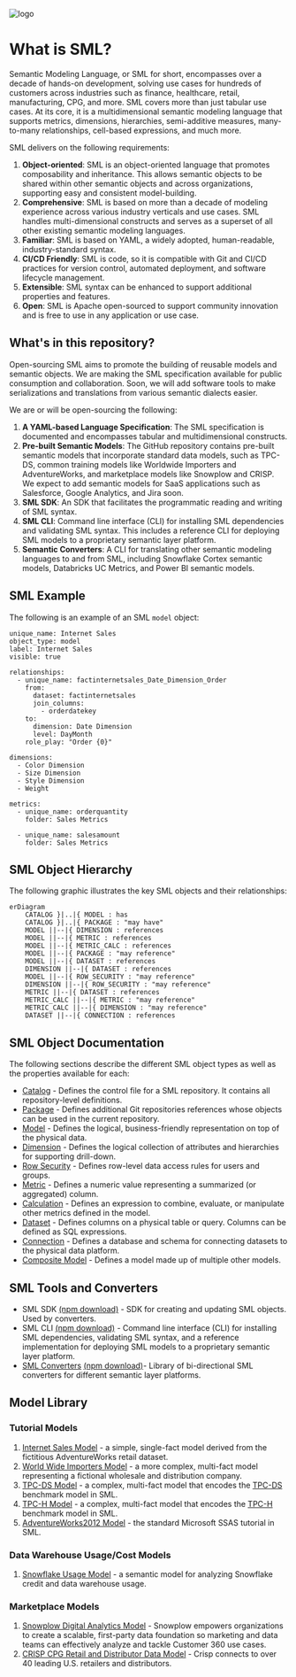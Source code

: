 ![logo](images/sml-logo-large.png)

# What is SML?
Semantic Modeling Language, or SML for short, encompasses over a decade of hands-on development, solving use cases for hundreds of customers across industries such as finance, healthcare, retail, manufacturing, CPG, and more. SML covers more than just tabular use cases. At its core, it is a multidimensional semantic modeling language that supports metrics, dimensions, hierarchies,  semi-additive measures, many-to-many relationships, cell-based expressions, and much more. 

SML delivers on the following requirements:

1. **Object-oriented**: SML is an object-oriented language that promotes composability and inheritance. This allows semantic objects to be shared within other semantic objects and across organizations, supporting easy and consistent model-building.
2. **Comprehensive**: SML is based on more than a decade of modeling experience across various industry verticals and use cases. SML handles multi-dimensional constructs and serves as a superset of all other existing semantic modeling languages.
3. **Familiar**: SML is based on YAML, a widely adopted, human-readable, industry-standard syntax.
4. **CI/CD Friendly**: SML is code, so it is compatible with Git and CI/CD practices for version control, automated deployment, and software lifecycle management. 
5. **Extensible**: SML syntax can be enhanced to support additional properties and features.
6. **Open**: SML is Apache open-sourced to support community innovation and is free to use in any application or use case.

## What's in this repository?

Open-sourcing SML aims to promote the building of reusable models and semantic objects. We are making the SML specification available for public consumption and collaboration. Soon, we will add software tools to make serializations and translations from various semantic dialects easier.

We are or will be open-sourcing the following:

1. **A YAML-based Language Specification**: The SML specification is documented and encompasses tabular and multidimensional constructs.
2. **Pre-built Semantic Models**: The GitHub repository contains pre-built semantic models that incorporate standard data models, such as TPC-DS, common training models like Worldwide Importers and AdventureWorks, and marketplace models like Snowplow and CRISP. We expect to add semantic models for SaaS applications such as Salesforce, Google Analytics, and Jira soon.
3. **SML SDK**: An SDK that facilitates the programmatic reading and writing of SML syntax.
4. **SML CLI**: Command line interface (CLI) for installing SML dependencies and validating SML syntax. This includes a reference CLI for deploying SML models to a proprietary semantic layer platform.
5. **Semantic Converters**: A CLI for translating other semantic modeling languages to and from SML, including Snowflake Cortex semantic models, Databricks UC Metrics, and Power BI semantic models.

## SML Example
The following is an example of an SML `model` object:

```
unique_name: Internet Sales
object_type: model
label: Internet Sales
visible: true

relationships:
  - unique_name: factinternetsales_Date_Dimension_Order
    from:
      dataset: factinternetsales
      join_columns:
        - orderdatekey
    to:
      dimension: Date Dimension
      level: DayMonth
    role_play: "Order {0}"

dimensions:
  - Color Dimension
  - Size Dimension
  - Style Dimension
  - Weight

metrics:
  - unique_name: orderquantity
    folder: Sales Metrics

  - unique_name: salesamount
    folder: Sales Metrics
```

## SML Object Hierarchy
The following graphic illustrates the key SML objects and their relationships:

```mermaid
erDiagram
    CATALOG }|..|{ MODEL : has
    CATALOG }|..|{ PACKAGE : "may have"
    MODEL ||--|{ DIMENSION : references
    MODEL ||--|{ METRIC : references
    MODEL ||--|{ METRIC_CALC : references
    MODEL ||--|{ PACKAGE : "may reference"
    MODEL ||--|{ DATASET : references
    DIMENSION ||--|{ DATASET : references
    MODEL ||--|{ ROW_SECURITY : "may reference"
    DIMENSION ||--|{ ROW_SECURITY : "may reference"
    METRIC ||--|{ DATASET : references
    METRIC_CALC ||--|{ METRIC : "may reference"
    METRIC_CALC ||--|{ DIMENSION : "may reference"
    DATASET ||--|{ CONNECTION : references
```

## SML Object Documentation

The following sections describe the different SML object types as well
as the properties available for each:

- [Catalog](sml-reference/catalog.md) - Defines the control file for a SML repository. It contains all repository-level definitions.
- [Package](sml-reference/package.md) - Defines additional Git repositories references whose objects can be used in the current repository. 
- [Model](sml-reference/model.md) - Defines the logical, business-friendly representation on top of the physical data.
- [Dimension](sml-reference/dimension.md) - Defines the logical collection of attributes and hierarchies for supporting drill-down.
- [Row Security](sml-reference/row-security.md) - Defines row-level data access rules for users and groups.
- [Metric](sml-reference/metric.md) - Defines a numeric value representing a summarized (or aggregated) column.
- [Calculation](sml-reference/calculation.md) - Defines an expression to combine, evaluate, or manipulate other metrics defined in the model.
- [Dataset](sml-reference/dataset.md) - Defines columns on a physical table or query. Columns can be defined as SQL expressions.
- [Connection](sml-reference/connection.md) - Defines a database and schema for connecting datasets to the physical data platform.
- [Composite Model](sml-reference/composite-model.md) - Defines a model made up of multiple other models.

## SML Tools and Converters

- SML SDK [(npm download)](https://www.npmjs.com/package/sml-sdk) - SDK for creating and updating SML objects. Used by converters.
- SML CLI [(npm download)](https://www.npmjs.com/package/sml-cli) - Command line interface (CLI) for installing SML dependencies, validating SML syntax, and a reference implementation for deploying SML models to a proprietary semantic layer platform.
- [SML Converters](https://github.com/semanticdatalayer/sml-converters) [(npm download)](https://www.npmjs.com/package/sml-converters)- Library of bi-directional SML converters for different semantic layer platforms.

## Model Library

### Tutorial Models
1. [Internet Sales Model](https://github.com/semanticdatalayer/sml-models-tutorials-internet-sales) - a simple, single-fact model derived from the fictitious AdventureWorks retail dataset.
2. [World Wide Importers Model](https://github.com/semanticdatalayer/sml-models-tutorials-ww-importers) - a more complex, multi-fact model representing a fictional wholesale and distribution company.
3. [TPC-DS Model](https://github.com/semanticdatalayer/sml-models-tutorials-tpcds) - a complex, multi-fact model that encodes the [TPC-DS](https://www.tpc.org/tpcds/) benchmark model in SML.
4. [TPC-H Model](https://github.com/semanticdatalayer/sml-models-tutorials-tpch) - a complex, multi-fact model that encodes the [TPC-H](https://www.tpc.org/tpch/) benchmark model in SML.
5. [AdventureWorks2012 Model](https://github.com/semanticdatalayer/sml-models-tutorials-adventureworks2012) -  the standard Microsoft SSAS tutorial in SML.

### Data Warehouse Usage/Cost Models
1. [Snowflake Usage Model](https://github.com/semanticdatalayer/sml-models-usage-snowflake) - a semantic model for analyzing Snowflake credit and data warehouse usage.

### Marketplace Models
1. [Snowplow Digital Analytics Model](https://github.com/semanticdatalayer/sml-models-snowplow) - Snowplow empowers organizations to create a scalable, first-party data foundation so marketing and data teams can effectively analyze and tackle Customer 360 use cases.
2. [CRISP CPG Retail and Distributor Data Model](https://github.com/semanticdatalayer/sml-models-crisp-cpg-retail) - Crisp connects to over 40 leading U.S. retailers and distributors.

